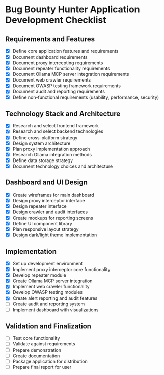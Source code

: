 # Bug Bounty Hunter Application Development Checklist

## Requirements and Features
- [x] Define core application features and requirements
- [x] Document dashboard requirements
- [x] Document proxy intercepting requirements
- [x] Document repeater functionality requirements
- [x] Document Ollama MCP server integration requirements
- [x] Document web crawler requirements
- [x] Document OWASP testing framework requirements
- [x] Document audit and reporting requirements
- [x] Define non-functional requirements (usability, performance, security)

## Technology Stack and Architecture
- [x] Research and select frontend framework
- [x] Research and select backend technologies
- [x] Define cross-platform strategy
- [x] Design system architecture
- [x] Plan proxy implementation approach
- [x] Research Ollama integration methods
- [x] Define data storage strategy
- [x] Document technology choices and architecture

## Dashboard and UI Design
- [x] Create wireframes for main dashboard
- [x] Design proxy interceptor interface
- [x] Design repeater interface
- [x] Design crawler and audit interfaces
- [x] Create mockups for reporting screens
- [x] Define UI component library
- [x] Plan responsive layout strategy
- [x] Design dark/light theme implementation

## Implementation
- [x] Set up development environment
- [x] Implement proxy interceptor core functionality
- [x] Develop repeater module
- [x] Create Ollama MCP server integration
- [x] Implement web crawler functionality
- [x] Develop OWASP testing modules
- [x] Create alert reporting and audit features
- [ ] Create audit and reporting system
- [ ] Implement dashboard with visualizations

## Validation and Finalization
- [ ] Test core functionality
- [ ] Validate against requirements
- [ ] Prepare demonstration
- [ ] Create documentation
- [ ] Package application for distribution
- [ ] Prepare final report for user
